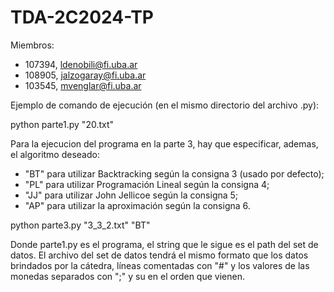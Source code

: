 # TDA-2C2024-TP

Miembros:
- 107394, ldenobili@fi.uba.ar
- 108905, jalzogaray@fi.uba.ar
- 103545, mvenglar@fi.uba.ar

Ejemplo de comando de ejecución (en el mismo directorio del archivo .py):

python parte1.py "20.txt"

Para la ejecucion del programa en la parte 3, hay que especificar, ademas, el algoritmo deseado:
- "BT" para utilizar Backtracking según la consigna 3 (usado por defecto);
- "PL" para utilizar Programación Lineal según la consigna 4;
- "JJ" para utilizar John Jellicoe según la consigna 5;
- "AP" para utilizar la aproximación según la consigna 6.

python parte3.py "3_3_2.txt" "BT"

Donde parte1.py es el programa, el string que le sigue es el path del set de datos.
El archivo del set de datos tendrá el mismo formato que los datos brindados por la cátedra,
líneas comentadas con "#" y los valores de las monedas separados con ";" y su en el orden que vienen.
